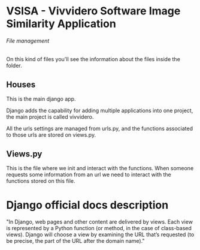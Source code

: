 # VSISA - Vivvidero Software Image Similarity Application


###### File management
On this kind of files you'll see the information about the files inside the folder.

## Houses

This is the main django app.

Django adds the capability for adding multiple applications into one project, the main project is called vivvidero.

All the urls settings are managed from urls.py, and the functions associated to those urls are stored on views.py.

## Views.py

This is the file where we init and interact with the functions. When someone requests some information from an url we need to interact with the functions stored on this file.

# Django official docs description

"In Django, web pages and other content are delivered by views. Each view is represented by a Python function (or method, in the case of class-based views). Django will choose a view by examining the URL that’s requested (to be precise, the part of the URL after the domain name)."